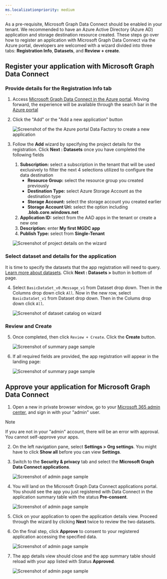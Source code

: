 ```yaml
---
ms.localizationpriority: medium
---
```


<!-- markdownlint-disable MD002 MD041 -->

As a pre-requisite, Microsoft Graph Data Connect should be enabled in your tenant. We recommended to have an Azure Active Directory (Azure AD) application and storage destination resource created. These steps go over how to register an application with Microsoft Graph Data Connect via the Azure portal, developers are welcomed with a wizard divided into three tabs: **Registration Info**, **Datasets**, and **Review + create**. 

## Register your application with Microsoft Graph Data Connect

### Provide details for the Registration Info tab 

1. Access [Microsoft Graph Data Connect in the Azure portal](https://aka.ms/mgdcinazure). Moving forward, the experience will be available through the search bar in the [Azure portal](https://portal.azure.com/)

2. Click the "Add" or the "Add a new application" button 

    ![Screenshot of the the Azure portal Data Factory to create a new application](../concepts/images/data-connect-register-app-1.png)

3. Follow the **Add** wizard by specifying the project details for the registration. Click **Next : Datasets** once you have completed the following fields

    1.  **Subscription:** select a subscription in the tenant that will be used exclusively to filter the next 4 selections utilized to configure the data destination
        - **Resource Group:**  select the resource group you created previously
        - **Destination Type:** select Azure Storage Account as the destination type
        - **Storage Account:** select the storage account you created earlier 
        - **Storage Account Uri:** select the option including **.blob.core.windows.net**
    2. **Application ID:** select from the AAD apps in the tenant or create a new one
    3. **Description:** enter **My first MGDC app**
    4. **Publish Type:** select from **Single-Tenant**
    
    ![Screenshot of project details on the wizard](../concepts/images/data-connect-register-app-2.png)

### Select dataset and details for the application

It is time to specify the datasets that the app registration will need to query. [Learn more about datasets](/graph/data-connect-datasets). Click **Next : Datasets >** button in bottom of page.

4. Select `BasicDataSet_v0.Message_v1` from Dataset drop down. Then in the Columns drop down click `All`. Now in the new row, select `BasicDataSet_v1` from Dataset drop down. Then in the Colums drop down click `All`.

    ![Screenshot of dataset catalog on wizard](../concepts/images/data-connect-register-app-3.png)

### Review and Create

5. Once completed, then click `Review + Create`. Click the **Create** button.

    ![Screenshot of summary page sample](../concepts/images/data-connect-register-app-4.png)

7. If all required fields are provided, the app registration will appear in the landing page:

    ![Screenshot of summary page sample](../concepts/images/data-connect-register-app-6.png)

## Approve your application for Microsoft Graph Data Connect 

1. Open a new in private browser window, go to your [Microsoft 365 admin center](https://admin.microsoft.com/), and sign in with your "admin" user. 

 > [!NOTE]
 > If you are not in your "admin" account, there will be an error with approval. You cannot self-approve your apps.

2. On the left navigation pane, select **Settings > Org settings**. You might have to click **Show all** before you can view **Settings**.

3. Switch to the **Security & privacy** tab and select the **Microsoft Graph Data Connect applications**.

    ![Screenshot of admin page sample](../concepts/images/data-connect-app-register-7.png)

4. You will land on the Microsoft Graph Data Connect applications portal. You should see the app you just registered with Data Connect in the application summary table with the status **Pre-consent**. 

    ![Screenshot of admin page sample](../concepts/images/data-connect-app-register-8.png)

5. Click on your application to open the application details view. Proceed through the wizard by clicking **Next** twice to review the two datasets. 

6. On the final step, click **Approve** to consent to your registered application accessing the specified data.    

    ![Screenshot of admin page sample](../concepts/images/data-connect-app-register-9.png)

7.	The app details view should close and the app summary table should reload with your app listed with Status **Approved**. 

    ![Screenshot of admin page sample](../concepts/images/data-connect-app-register-10.png)

